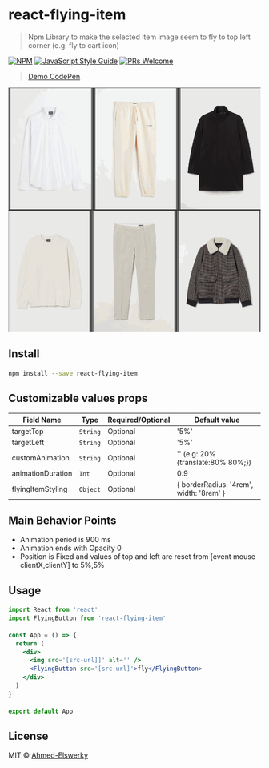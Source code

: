 # react-flying-item

> Npm Library to make the selected item image seem to fly to top left corner (e.g: fly to cart icon)

[![NPM](https://img.shields.io/npm/v/react-flying-item.svg)](https://www.npmjs.com/package/react-flying-item) [![JavaScript Style Guide](https://img.shields.io/badge/code_style-standard-brightgreen.svg)](https://standardjs.com) [![PRs Welcome](https://img.shields.io/badge/PRs-welcome-brightgreen.svg)](https://reactjs.org/docs/how-to-contribute.html#your-first-pull-request)


> [Demo CodePen](https://codepen.io/Ahmed_Elswerky/pen/YzLEQGj)

![Example Gif](./ex.gif)

## Install

```bash
npm install --save react-flying-item
```

## Customizable values props

| Field Name        | Type     | Required/Optional | Default value                           |
| ----------------- | -------- | ----------------- | --------------------------------------- |
| targetTop         | `String` | Optional          | '5%'                                    |
| targetLeft        | `String` | Optional          | '5%'                                    |
| customAnimation   | `String` | Optional          | ''     (e.g: 20%{translate:80% 80%;})   |
| animationDuration | `Int`    | Optional          | 0.9                                     |
| flyingItemStyling | `Object` | Optional          | { borderRadius: '4rem', width: '8rem' } |

## Main Behavior Points

- Animation period is 900 ms
- Animation ends with Opacity 0
- Position is Fixed and values of top and left are reset from [event mouse clientX,clientY] to 5%,5%

## Usage

```jsx
import React from 'react'
import FlyingButton from 'react-flying-item'

const App = () => {
  return (
    <div>
      <img src='[src-url]]' alt='' />
      <FlyingButton src='[src-url]'>fly</FlyingButton>
    </div>
  )
}

export default App
```

## License

MIT © [Ahmed-Elswerky](https://github.com/Ahmed-Elswerky)
